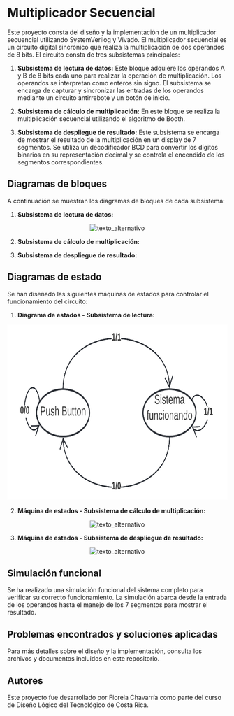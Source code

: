 # Multiplicador Secuencial

Este proyecto consta del diseño y la implementación de un multiplicador secuencial utilizando SystemVerilog y Vivado. El multiplicador secuencial es un circuito digital sincrónico que realiza la multiplicación de dos operandos de 8 bits. El circuito consta de tres subsistemas principales: 

1. **Subsistema de lectura de datos:** Este bloque adquiere los operandos A y B de 8 bits cada uno para realizar la operación de multiplicación. Los operandos se interpretan como enteros sin signo. El subsistema se encarga de capturar y sincronizar las entradas de los operandos mediante un circuito antirrebote y un botón de inicio.

2. **Subsistema de cálculo de multiplicación:** En este bloque se realiza la multiplicación secuencial utilizando el algoritmo de Booth. 

3. **Subsistema de despliegue de resultado:** Este subsistema se encarga de mostrar el resultado de la multiplicación en un display de 7 segmentos. Se utiliza un decodificador BCD para convertir los dígitos binarios en su representación decimal y se controla el encendido de los segmentos correspondientes.

## Diagramas de bloques

A continuación se muestran los diagramas de bloques de cada subsistema:

1. **Subsistema de lectura de datos:**

<p align="center">
<img src="" alt="texto_alternativo" width="450" height="400">
</p>



2. **Subsistema de cálculo de multiplicación:**

<!--...-->

3. **Subsistema de despliegue de resultado:**

<!--...-->

## Diagramas de estado

Se han diseñado las siguientes máquinas de estados para controlar el funcionamiento del circuito:

1. **Diagrama de estados - Subsistema de lectura:**

<p align="center">
<img src="https://github.com/LuisZumbado99/Multiplicador_secuencial/blob/main/DiagramaSistemaLectura.PNG" alt="texto_alternativo" width="600" height="400">
</p>

2. **Máquina de estados - Subsistema de cálculo de multiplicación:**

<p align="center">
<img src="https://github.com/LuisZumbado99/Multiplicador_secuencial/blob/main/M%C3%A1quinaMult.PNG" alt="texto_alternativo" width="450" height="400">
</p>

3. **Máquina de estados - Subsistema de despliegue de resultado:**

<p align="center">
<img src="https://github.com/LuisZumbado99/Multiplicador_secuencial/blob/main/M%C3%A1quinaDespliegue.PNG" alt="texto_alternativo" width="450" height="400">
</p>

## Simulación funcional

Se ha realizado una simulación funcional del sistema completo para verificar su correcto funcionamiento. La simulación abarca desde la entrada de los operandos hasta el manejo de los 7 segmentos para mostrar el resultado.

<!--## Análisis de consumo de recursos y potencia

Se ha realizado un análisis del consumo de recursos en la FPGA utilizado por el circuito. Se han medido los recursos utilizados, como LUTs, FFs, y otros elementos lógicos, así como el consumo de potencia reportado por la herramienta Vivado.-->

## Problemas encontrados y soluciones aplicadas

<!--Durante el desarrollo del proyecto, se encontraron algunos problemas y desafíos. Algunos de ellos incluyeron la sincronización adecuada de las señales de entrada, la implementación correcta del algoritmo de Booth y el control preciso del despliegue de los resultados en el display de 7 segmentos. Se detallan los problemas encontrados y las soluciones aplicadas en el archivo `problems_and_solutions.txt`.-->

Para más detalles sobre el diseño y la implementación, consulta los archivos y documentos incluidos en este repositorio.

## Autores

Este proyecto fue desarrollado por Fiorela Chavarría como parte del curso de Diseño Lógico del Tecnológico de Costa Rica.

